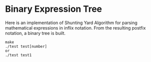 # Binary Expression Tree
Here is an implementation of Shunting Yard Algorithm for parsing mathematical expressions in inflix notation. From the resulting postfix notation, a binary tree is built.

```
make
./test test[number]
or 
./test test1
```